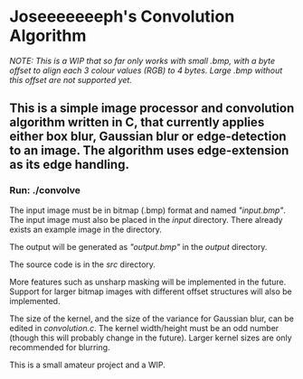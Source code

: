 # Joseeeeeeeph's Convolution Algorithm #

_NOTE: This is a WIP that so far only works with small .bmp, with a byte offset to align each 3 colour values (RGB) to 4 bytes. Large .bmp without this offset are not supported yet._

## This is a simple image processor and convolution algorithm written in C, that currently applies either box blur, Gaussian blur or edge-detection to an image. The algorithm uses edge-extension as its edge handling. ###

### Run: ./convolve ###

The input image must be in bitmap (.bmp) format and named _"input.bmp"_. The input image must also be placed in the _input_ directory. There already exists an example image in the directory.

The output will be generated as _"output.bmp"_ in the _output_ directory.

The source code is in the _src_ directory.

More features such as unsharp masking will be implemented in the future. Support for larger bitmap images with different offset structures will also be implemented.

The size of the kernel, and the size of the variance for Gaussian blur, can be edited in _convolution.c_. The kernel width/height must be an odd number (though this will probably change in the future). Larger kernel sizes are only recommended for blurring.

This is a small amateur project and a WIP.